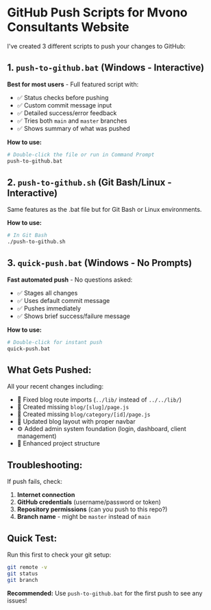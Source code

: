 # GitHub Push Scripts for Mvono Consultants Website

I've created 3 different scripts to push your changes to GitHub:

## 1. `push-to-github.bat` (Windows - Interactive)
**Best for most users** - Full featured script with:
- ✅ Status checks before pushing
- ✅ Custom commit message input
- ✅ Detailed success/error feedback
- ✅ Tries both `main` and `master` branches
- ✅ Shows summary of what was pushed

**How to use:**
```bash
# Double-click the file or run in Command Prompt
push-to-github.bat
```

## 2. `push-to-github.sh` (Git Bash/Linux - Interactive)
Same features as the .bat file but for Git Bash or Linux environments.

**How to use:**
```bash
# In Git Bash
./push-to-github.sh
```

## 3. `quick-push.bat` (Windows - No Prompts)
**Fast automated push** - No questions asked:
- ✅ Stages all changes
- ✅ Uses default commit message
- ✅ Pushes immediately
- ✅ Shows brief success/failure message

**How to use:**
```bash
# Double-click for instant push
quick-push.bat
```

## What Gets Pushed:
All your recent changes including:
- 🔧 Fixed blog route imports (`../lib/` instead of `../../lib/`)
- 📄 Created missing `blog/[slug]/page.js`
- 📁 Created missing `blog/category/[id]/page.js`
- 🎨 Updated blog layout with proper navbar
- ⚙️ Added admin system foundation (login, dashboard, client management)
- 📁 Enhanced project structure

## Troubleshooting:
If push fails, check:
1. **Internet connection**
2. **GitHub credentials** (username/password or token)
3. **Repository permissions** (can you push to this repo?)
4. **Branch name** - might be `master` instead of `main`

## Quick Test:
Run this first to check your git setup:
```bash
git remote -v
git status
git branch
```

**Recommended:** Use `push-to-github.bat` for the first push to see any issues!
